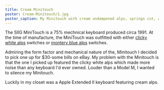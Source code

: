 ```yaml
---
title: Cream Minitouch
poster: Cream-Minitouch/1.jpg
poster_caption: My Minitouch with cream undampened alps, springs cut, and Apple keycaps
---
```

The SIIG MiniTouch is a 75% mechnical keyboard produced circa 1991. At the time of manufacture, the MiniTouch was outfitted with either [clicky white alps]() switches or [montery blue alps]() switches.

Admiring the form factor and mechanical nature of the, Minitouch I decided to pick one up for $30-some bills on eBay. My problem with the Minitouch is that the one I picked up featured the clicky white alps which made more noise than any keyboard I'd ever owned. Louder than a Model M, I wanted to silence my Minitouch.

Luckily in my closet was a Apple Extended II keyboard featuring cream alps.
